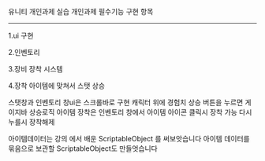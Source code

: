 유니티 개인과제 실습
개인과제 필수기능 구현 항목

---

1.ui 구현

2.인벤토리

3.장비 장착 시스템

4.장착 아이템에 맞쳐서 스탯 상승

스탯창과 인벤토리 창ui은 스크롤바로 구현
캐릭터 위에 경험치 상승 버튼을 누르면 게이지바 상승로직
아이템 장착은 인벤토리 창에서 아이템 아이콘 클릭시 장착 가능 다시 누를시 장착해제

아이템데이터는 강의 에서 배운 ScriptableObject 를 써보앗습니다
아이템 데이터를 묶음으로 보관할 ScriptableObject도 만들엇습니다
